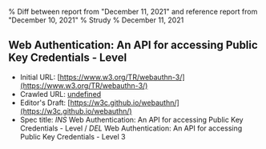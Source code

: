 % Diff between report from "December 11, 2021" and reference report from "December 10, 2021"
% Strudy
% December 11, 2021

## Web Authentication: An API for accessing Public Key Credentials - Level

- Initial URL: [https://www.w3.org/TR/webauthn-3/](https://www.w3.org/TR/webauthn-3/)
- Crawled URL: [undefined](undefined)
- Editor's Draft: [https://w3c.github.io/webauthn/](https://w3c.github.io/webauthn/)
- Spec title: *INS* Web Authentication: An API for accessing Public Key Credentials - Level / *DEL* Web Authentication: An API for accessing Public Key Credentials - Level 3



